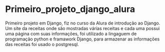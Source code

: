 # Primeiro_projeto_django_alura
Primeiro projeto em Django, fiz no curso da Alura de introdução ao Django.
Um site da receitas onde são mostradas várias receitas e cada uma possui uma página com suas informações, foi utilizado a lingaguem de programação python e framawork Django, para armazenar as informações das receitas foi usado o postgresql.
